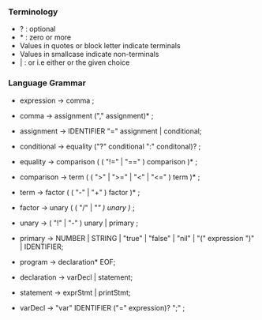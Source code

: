 ### Terminology
- ? : optional 
- \* : zero or more
- Values in quotes or block letter indicate terminals
- Values in smallcase indicate non-terminals
- | : or i.e either or the given choice

### Language Grammar
- expression -> comma ;
- comma -> assignment ("," assignment)* ;
- assignment -> IDENTIFIER "=" assignment | conditional;
- conditional -> equality ("?" conditional ":" conditonal)? ;
- equality -> comparison ( ( "!=" | "==" ) comparison )* ;
- comparison -> term ( ( ">" | ">=" | "<" | "<=" ) term )* ;
- term -> factor ( ( "-" | "+" ) factor )* ;
- factor -> unary ( ( "/" | "*" ) unary )* ;
- unary -> ( "!" | "-" ) unary | primary ;
- primary -> NUMBER | STRING | "true" | "false" | "nil" | "(" expression ")" | IDENTIFIER;

- program -> declaration* EOF;
- declaration -> varDecl | statement;
- statement -> exprStmt | printStmt;
- varDecl -> "var" IDENTIFIER ("=" expression)? ";" ; 